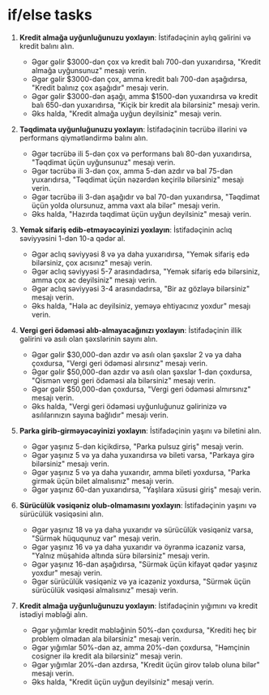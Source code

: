 # if/else tasks

1. **Kredit almağa uyğunluğunuzu yoxlayın**: İstifadəçinin aylıq gəlirini və kredit balını alın.

   - Əgər gəlir $3000-dən çox və kredit balı 700-dən yuxarıdırsa, "Kredit almağa uyğunsunuz" mesajı verin.
   - Əgər gəlir $3000-dən çox, amma kredit balı 700-dən aşağıdırsa, "Kredit balınız çox aşağıdır" mesajı verin.
   - Əgər gəlir $3000-dən aşağı, amma $1500-dən yuxarıdırsa və kredit balı 650-dən yuxarıdırsa, "Kiçik bir kredit ala bilərsiniz" mesajı verin.
   - Əks halda, "Kredit almağa uyğun deyilsiniz" mesajı verin.

2. **Təqdimata uyğunluğunuzu yoxlayın**: İstifadəçinin təcrübə illərini və performans qiymətləndirmə balını alın.

   - Əgər təcrübə ili 5-dən çox və performans balı 80-dən yuxarıdırsa, "Təqdimat üçün uyğunsunuz" mesajı verin.
   - Əgər təcrübə ili 3-dən çox, amma 5-dən azdır və bal 75-dən yuxarıdırsa, "Təqdimat üçün nəzərdən keçirilə bilərsiniz" mesajı verin.
   - Əgər təcrübə ili 3-dən aşağıdır və bal 70-dən yuxarıdırsa, "Təqdimat üçün yolda olursunuz, amma vaxt ala bilər" mesajı verin.
   - Əks halda, "Hazırda təqdimat üçün uyğun deyilsiniz" mesajı verin.

3. **Yemək sifariş edib-etməyəcəyinizi yoxlayın**: İstifadəçinin aclıq səviyyəsini 1-dən 10-a qədər al.

   - Əgər aclıq səviyyəsi 8 və ya daha yuxarıdırsa, "Yemək sifariş edə bilərsiniz, çox acısınız" mesajı verin.
   - Əgər aclıq səviyyəsi 5-7 arasındadırsa, "Yemək sifariş edə bilərsiniz, amma çox ac deyilsiniz" mesajı verin.
   - Əgər aclıq səviyyəsi 3-4 arasındadırsa, "Bir az gözləyə bilərsiniz" mesajı verin.
   - Əks halda, "Hələ ac deyilsiniz, yeməyə ehtiyacınız yoxdur" mesajı verin.

4. **Vergi geri ödəməsi alıb-almayacağınızı yoxlayın**: İstifadəçinin illik gəlirini və asılı olan şəxslərinin sayını alın.

   - Əgər gəlir $30,000-dən azdır və asılı olan şəxslər 2 və ya daha çoxdursa, "Vergi geri ödəməsi alırsınız" mesajı verin.
   - Əgər gəlir $50,000-dən azdır və asılı olan şəxslər 1-dən çoxdursa, "Qismən vergi geri ödəməsi ala bilərsiniz" mesajı verin.
   - Əgər gəlir $50,000-dən çoxdursa, "Vergi geri ödəməsi almırsınız" mesajı verin.
   - Əks halda, "Vergi geri ödəməsi uyğunluğunuz gəlirinizə və asılılarınızın sayına bağlıdır" mesajı verin.

5. **Parka girib-girməyəcəyinizi yoxlayın**: İstifadəçinin yaşını və biletini alın.

   - Əgər yaşınız 5-dən kiçikdirsə, "Parka pulsuz giriş" mesajı verin.
   - Əgər yaşınız 5 və ya daha yuxarıdırsa və bileti varsa, "Parkaya girə bilərsiniz" mesajı verin.
   - Əgər yaşınız 5 və ya daha yuxarıdır, amma bileti yoxdursa, "Parka girmək üçün bilet almalısınız" mesajı verin.
   - Əgər yaşınız 60-dan yuxarıdırsa, "Yaşlılara xüsusi giriş" mesajı verin.

6. **Sürücülük vəsiqəniz olub-olmamasını yoxlayın**: İstifadəçinin yaşını və sürücülük vəsiqəsini alın.

   - Əgər yaşınız 18 və ya daha yuxarıdır və sürücülük vəsiqəniz varsa, "Sürmək hüququnuz var" mesajı verin.
   - Əgər yaşınız 16 və ya daha yuxarıdır və öyrənmə icazəniz varsa, "Yalnız müşahidə altında sürə bilərsiniz" mesajı verin.
   - Əgər yaşınız 16-dan aşağıdırsa, "Sürmək üçün kifayət qədər yaşınız yoxdur" mesajı verin.
   - Əgər sürücülük vəsiqəniz və ya icazəniz yoxdursa, "Sürmək üçün sürücülük vəsiqəsi almalısınız" mesajı verin.

7. **Kredit almağa uyğunluğunuzu yoxlayın**: İstifadəçinin yığımını və kredit istədiyi məbləği alın.
   - Əgər yığımlar kredit məbləğinin 50%-dən çoxdursa, "Krediti heç bir problem olmadan ala bilərsiniz" mesajı verin.
   - Əgər yığımlar 50%-dən az, amma 20%-dən çoxdursa, "Həmçinin cosigner ilə kredit ala bilərsiniz" mesajı verin.
   - Əgər yığımlar 20%-dən azdırsa, "Kredit üçün girov tələb oluna bilər" mesajı verin.
   - Əks halda, "Kredit üçün uyğun deyilsiniz" mesajı verin.
